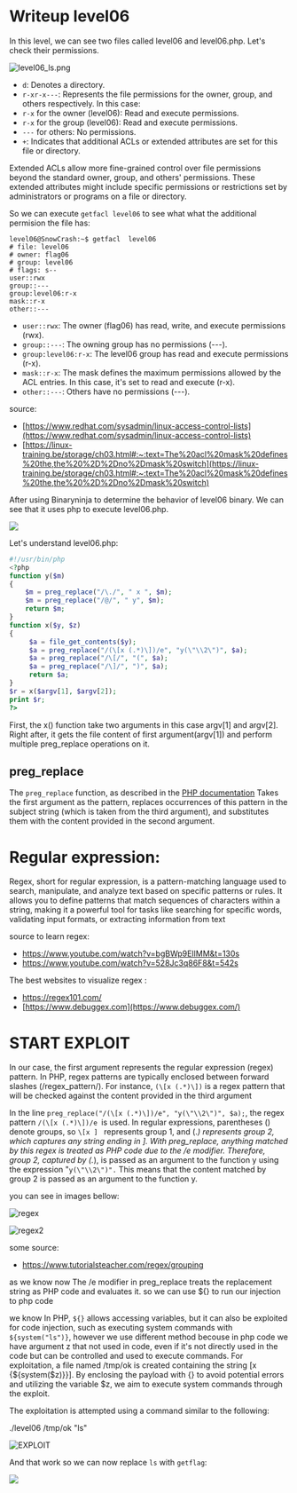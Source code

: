 # Writeup level06

In this level, we can see two files called level06 and level06.php. Let's check their permissions.

![level06_ls.png](https://cdn.discordapp.com/attachments/1164485225875783701/1175099598180733058/image.png?ex=6569ffc8&is=65578ac8&hm=654726dd3567ae6c1f47ab305c9df10639ed7db4816ef7d1b05f8b4267d3a010&)

- `d`: Denotes a directory.
- `r-xr-x---`: Represents the file permissions for the owner, group, and others respectively. In this case:
- `r-x` for the owner (level06): Read and execute permissions.
- `r-x` for the group (level06): Read and execute permissions.
- `---` for others: No permissions.
- `+`: Indicates that additional ACLs or extended attributes are set for this file or directory.

Extended ACLs allow more fine-grained control over file permissions beyond the standard owner, group, and others' permissions. These extended attributes might include specific permissions or restrictions set by administrators or programs on a file or directory.

So we can  execute `getfacl level06` to see what what the additional permision the file has:

```
level06@SnowCrash:~$ getfacl  level06
# file: level06
# owner: flag06
# group: level06
# flags: s--
user::rwx
group::---
group:level06:r-x
mask::r-x
other::---
```
- `user::rwx`: The owner (flag06) has read, write, and execute permissions (rwx).
- `group::---`: The owning group has no permissions (---).
- `group:level06:r-x`: The level06 group has read and execute permissions (r-x).
- `mask::r-x`: The mask defines the maximum permissions allowed by the ACL entries. In this case, it's set to read and execute (r-x).
- `other::---`: Others have no permissions (---).

source:
- [https://www.redhat.com/sysadmin/linux-access-control-lists](https://www.redhat.com/sysadmin/linux-access-control-lists)
- [https://linux-training.be/storage/ch03.html#:~:text=The%20acl%20mask%20defines%20the,the%20%2D%2Dno%2Dmask%20switch](https://linux-training.be/storage/ch03.html#:~:text=The%20acl%20mask%20defines%20the,the%20%2D%2Dno%2Dmask%20switch)

After using Binaryninja to determine the behavior of level06 binary. We can see that it uses php to execute level06.php.

![](https://cdn.discordapp.com/attachments/1021356105869316157/1194592503467364402/image.png?ex=65b0e9f7&is=659e74f7&hm=c13b3c508954ff441f980e60c56d57b2d62b4552d8dc1d0af22b0b06617a8bf4&)

Let's understand level06.php:


```php
#!/usr/bin/php
<?php
function y($m) 
{ 
    $m = preg_replace("/\./", " x ", $m); 
    $m = preg_replace("/@/", " y", $m); 
    return $m; 
}
function x($y, $z) 
{
     $a = file_get_contents($y); 
     $a = preg_replace("/(\[x (.*)\])/e", "y(\"\\2\")", $a); 
     $a = preg_replace("/\[/", "(", $a); 
     $a = preg_replace("/\]/", ")", $a); 
     return $a; 
}
$r = x($argv[1], $argv[2]); 
print $r;
?>
```

First, the x() function take two arguments in this case argv[1] and argv[2]. Right after, it gets the file content of first argument(argv[1])
and perform multiple preg_replace operations on it.

## preg_replace
The `preg_replace` function, as described in the [PHP documentation](https://www.php.net/manual/en/function.preg-replace.php) Takes the first argument as the pattern, replaces occurrences of this pattern in the subject string (which is taken from the third argument), and substitutes them with the content provided in the second argument.

# **Regular expression:**

Regex, short for regular expression, is a pattern-matching language used to search, manipulate, and analyze text based on specific patterns or rules. It allows you to define patterns that match sequences of characters within a string, making it a powerful tool for tasks like searching for specific words, validating input formats, or extracting information from text

source to learn regex:

- https://www.youtube.com/watch?v=bgBWp9EIlMM&t=130s
- https://www.youtube.com/watch?v=528Jc3q86F8&t=542s

The best websites to visualize regex :

- https://regex101.com/
- [https://www.debuggex.com](https://www.debuggex.com/)



# START EXPLOIT

In our case, the first argument represents the regular expression (regex) pattern. In PHP, regex patterns are typically enclosed between forward slashes (/regex_pattern/). For instance, `(\[x (.*)\])` is a regex pattern that will be checked against the content provided in the third argument

In the line `preg_replace("/(\[x (.*)\])/e", "y(\"\\2\")", $a);`, the regex pattern `/(\[x (.*)\])/e `is used. In regular expressions, parentheses () denote groups, so `\[x ] ` represents group 1, and (.*) represents group 2, which captures any string ending in ].
With preg_replace, anything matched by this regex is treated as PHP code due to the /e modifier. Therefore, group 2, captured by (.*), is passed as an argument to the function y using the expression "`y(\"\\2\")".` This means that the content matched by group 2 is passed as an argument to the function y.

you can see in images bellow:

![regex](https://cdn.discordapp.com/attachments/1164485225875783701/1179432986190561360/image.png?ex=6582fe10&is=65708910&hm=90d8ac00f95b160e49ec02d5a7df26a9c66dbbad59f36897156e9b99f9ca1672&)

![regex2](https://cdn.discordapp.com/attachments/1164485225875783701/1181685971104833576/image.png?ex=6581f5d2&is=656f80d2&hm=69e539eaa2bca45301072b2263434929ed20be51926c08247affe4c80191e36a&)

some source:

- https://www.tutorialsteacher.com/regex/grouping

as we know now The /e modifier in preg_replace treats the replacement string as PHP code and evaluates it. so we can use ${} to run our injection to php code

we know In PHP, `${}` allows accessing variables, but it can also be exploited for code injection, such as executing system commands with `${system("ls")}`,  however  we use different method becouse in php code we have argument z that not used in code, even if it's not directly used in the code but can be controlled and used to execute commands.
For exploitation, a file named /tmp/ok is created containing the string [x {${system($z)}}]. By enclosing the payload with {} to avoid potential errors and utilizing the variable $z, we aim to execute system commands through the exploit.

The exploitation is attempted using a command similar to the following:

./level06 /tmp/ok "ls"

![EXPLOIT](https://cdn.discordapp.com/attachments/1164485225875783701/1183034385281335406/image.png?ex=6586dda1&is=657468a1&hm=565206d27b9c22ed17580217954789b5db11c5bd22ba29524d9c8db69b0f570c&)


And that work so we can now replace `ls` with `getflag`:

![](https://cdn.discordapp.com/attachments/1021356105869316157/1194595925495140352/image.png?ex=65b0ed27&is=659e7827&hm=b4adb8d618d2f6188a0ba16b28ecad98266e13b25d5707f57d3672cebe2d3844&)
